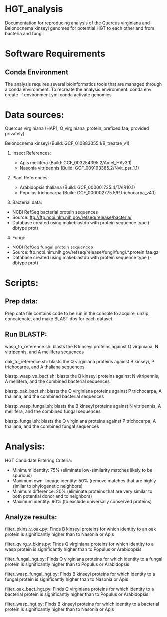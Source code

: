 # HGT_analysis
Documentation for reproducing analysis of the Quercus virginiana and Belonocnema kinseyi genomes for potential HGT to each other and from bacteria and fungi


# Software Requirements
## Conda Environment
The analysis requires several bioinformatics tools that are managed through a conda environment. To recreate the analysis environment:
conda env create -f environment.yml
conda activate genomics

# Data sources: 

Quercus virginiana (HAP1; Q_virginiana_protein_prefixed.faa; provided privately)

Belonocnema kinseyi (Build: GCF_010883055.1/B_treatae_v1)
1. Insect References:
   - Apis mellifera (Build: GCF_003254395.2/Amel_HAv3.1)
   - Nasonia vitripennis (Build: GCF_009193385.2/Nvit_psr_1.1)
2. Plant References:
   - Arabidopsis thaliana (Build: GCF_000001735.4/TAIR10.1)
   - Populus trichocarpa (Build: GCF_000002775.5/P.trichocarpa_v4.1)

3. Bacterial data:
- NCBI RefSeq bacterial protein sequences
- Source: ftp://ftp.ncbi.nlm.nih.gov/refseq/release/bacteria/
- Database created using makeblastdb with protein sequence type (-dbtype prot)


  
4. Fungi:
- NCBI RefSeq fungal protein sequences
- Source: ftp.ncbi.nlm.nih.gov/refseq/release/fungi/fungi.*.protein.faa.gz
- Database created using makeblastdb with protein sequence type (-dbtype prot)

# Scripts: 

## Prep data:
Prep data file contains code to be run in the console to acquire, unzip, concatenate, and make BLAST dbs for each dataset

## Run BLASTP:
wasp_to_reference.sh:
blasts the B kinseyi proteins against Q virginiana, N vitripennis, and A mellifera sequences

oak_to_reference.sh:
blasts the Q virginiana proteins against B kinseyi, P trichocarpa, and A thaliana sequences

blastp_wasp_vs_bact.sh:
blasts the B kinseyi proteins against N vitripennis, A mellifera, and the combined bacterial sequences

blastp_oak_bact.sh:
blasts the Q virginiana proteins against P trichocarpa, A thaliana, and the combined bacterial sequences

blastp_wasp_fungal.sh: 
blasts the B kinseyi proteins against N vitripennis, A mellifera, and the combined fungal sequences

blastp_fungal.sh:
blasts the Q virginiana proteins against P trichocarpa, A thaliana, and the combined fungal sequences

# Analysis:

HGT Candidate Filtering Criteria:
- Minimum identity: 75% (eliminate low-similarity matches likely to be spurious)
- Maximum own-lineage identity: 50% (remove matches that are highly similar to phylogenetic neighbors)
- Minimum difference: 20% (eliminate proteins that are very similar to both potential donor and to neighbors)
- Maximum identity: 90% (to exclude universally conserved proteins)

## Analyze results:

filter_bkins_v_oak.py:
Finds B kinseyi proteins for which identity to an oak protein is significantly higher than to Nasonia or Apis

filter_qvirg_v_bkins.py: 
Finds Q virginiana proteins for which identity to a wasp protein is significantly higher than to Populus or Arabidopsis

filter_fungal_hgt.py: 
Finds Q virginiana proteins for which identity to a fungal protein is significantly higher than to Populus or Arabidopsis

filter_wasp_fungal_hgt.py:
Finds B kinseyi proteins for which identity to a fungal protein is significantly higher than to Nasonia or Apis

filter_oak_bact_hgt.py:
Finds Q virginiana proteins for which identity to a bacterial protein is significantly higher than to Populus or Arabidopsis

filter_wasp_hgt.py:
Finds B kinseyi proteins for which identity to a bacterial protein is significantly higher than to Nasonia or Apis
